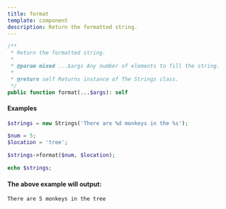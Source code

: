 ```yaml
---
title: format
template: component
description: Return the formatted string.
---
```


```php
/**
 * Return the formatted string.
 *
 * @param mixed ...$args Any number of elements to fill the string.
 *
 * @return self Returns instance of The Strings class.
 */
public function format(...$args): self
```

#### Examples

```php
$strings = new Strings('There are %d monkeys in the %s');

$num = 5;
$location = 'tree';

$strings->format($num, $location);

echo $strings;
```

#### The above example will output:

```text
There are 5 monkeys in the tree
```
